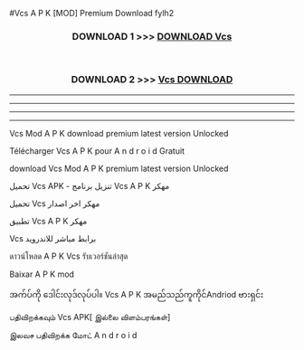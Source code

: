 #Vcs  A P K [MOD] Premium Download fylh2



<div align="center">

<h3>DOWNLOAD 1 >>> <a href="https://teeasianyam.web.app?sq=Vcs ">DOWNLOAD Vcs  </a></h3><br>

<h3>DOWNLOAD 2 >>> <a href="https://teeasianyam.web.app?sq=Vcs  ">Vcs   DOWNLOAD </a></h3>

</div>


----------------------------------------------------------

----------------------------------------------------------

----------------------------------------------------------

----------------------------------------------------------


Vcs   Mod A P K download premium latest version Unlocked

Télécharger Vcs   A P K pour A n d r o i d Gratuit

download Vcs   Mod A P K premium latest version Unlocked

تحميل Vcs   APK - تنزيل برنامج Vcs   A P K مهكر

تحميل Vcs   مهكر اخر اصدار

تطبيق Vcs   A P K مهكر

Vcs   برابط مباشر للاندرويد

ดาวน์โหลด A P K Vcs   รับเวอร์ชันล่าสุด

Baixar A P K mod

အက်ပ်ကို ဒေါင်းလုဒ်လုပ်ပါ။ Vcs   A P K အမည်သည်ကူကိုင်Andriod ဗားရှင်း

பதிவிறக்கவும் Vcs   APK[ இல்லை விளம்பரங்கள்] 
 
இலவச பதிவிறக்க மோட் A n d r o i d



